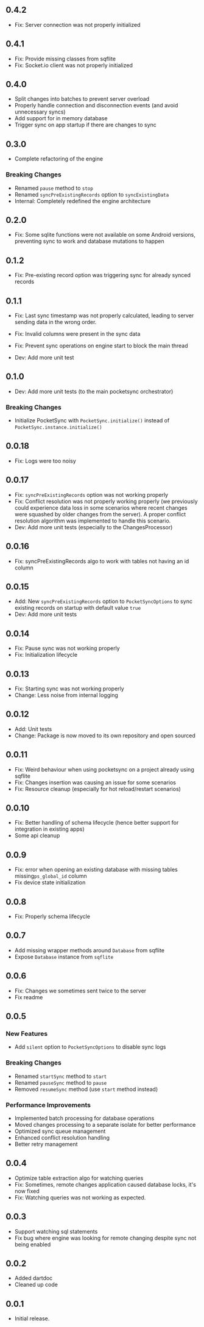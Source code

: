 ## 0.4.2
- Fix: Server connection was not properly initialized

## 0.4.1
- Fix: Provide missing classes from sqflite
- Fix: Socket.io client was not properly initialized

## 0.4.0
- Split changes into batches to prevent server overload
- Properly handle connection and disconnection events (and avoid unnecessary syncs)
- Add support for in memory database
- Trigger sync on app startup if there are changes to sync

## 0.3.0
- Complete refactoring of the engine

### Breaking Changes
- Renamed `pause` method to `stop`
- Renamed `syncPreExistingRecords` option to `syncExistingData`
- Internal: Completely redefined the engine architecture

## 0.2.0
- Fix: Some sqlite functions were not available on some Android versions, preventing sync to work and database mutations to happen

## 0.1.2
- Fix: Pre-existing record option was triggering sync for already synced records

## 0.1.1
- Fix: Last sync timestamp was not properly calculated, leading to server sending data in the wrong order.
- Fix: Invalid columns were present in the sync data
- Fix: Prevent sync operations on engine start to block the main thread

- Dev: Add more unit test

## 0.1.0
- Dev: Add more unit tests (to the main pocketsync orchestrator)

### Breaking Changes
- Initialize PocketSync with `PocketSync.initialize()` instead of `PocketSync.instance.initialize()`


## 0.0.18
- Fix: Logs were too noisy

## 0.0.17
- Fix: `syncPreExistingRecords` option was not working properly
- Fix:  Conflict resolution was not properly working properly (we previously could experience data loss in some scenarios where recent changes were squashed by older changes from the server). A proper conflict resolution algorithm was implemented to handle this scenario.
- Dev: Add more unit tests (especially to the ChangesProcessor)

## 0.0.16
- Fix: syncPreExistingRecords algo to work with tables not having an id column

## 0.0.15
- Add: New `syncPreExistingRecords` option to `PocketSyncOptions` to sync existing records on startup with default value `true`
- Dev: Add more unit tests

## 0.0.14
- Fix: Pause sync was not working properly
- Fix: Initialization lifecycle

## 0.0.13
- Fix: Starting sync was not working properly
- Change: Less noise from internal logging

## 0.0.12
- Add: Unit tests
- Change: Package is now moved to its own repository and open sourced

## 0.0.11
- Fix: Weird behaviour when using pocketsync on a project already using sqflite
- Fix: Changes insertion was causing an issue for some scenarios
- Fix: Resource cleanup (especially for hot reload/restart scenarios)  

## 0.0.10
- Fix: Better handling of schema lifecycle (hence better support for integration in existing apps)
- Some api cleanup

## 0.0.9
- Fix: error when opening an existing database with missing tables missing`ps_global_id` column
- Fix device state initialization

## 0.0.8
- Fix: Properly schema lifecycle

## 0.0.7
- Add missing wrapper methods around `Database` from sqflite
- Expose `Database` instance from `sqflite`

## 0.0.6
- Fix: Changes we sometimes sent twice to the server
- Fix readme

## 0.0.5
### New Features
- Add `silent` option to `PocketSyncOptions` to disable sync logs

### Breaking Changes
- Renamed `startSync` method to `start`
- Renamed `pauseSync` method to `pause`
- Removed `resumeSync` method (use `start` method instead)

### Performance Improvements
- Implemented batch processing for database operations
- Moved changes processing to a separate isolate for better performance
- Optimized sync queue management
- Enhanced conflict resolution handling
- Better retry management

## 0.0.4
- Optimize table extraction algo for watching queries
- Fix: Sometimes, remote changes application caused database locks, it's now fixed
- Fix: Watching queries was not working as expected.

## 0.0.3
- Support watching sql statements
- Fix bug where engine was looking for remote changing despite sync not being enabled

## 0.0.2

- Added dartdoc
- Cleaned up code

## 0.0.1

- Initial release.
